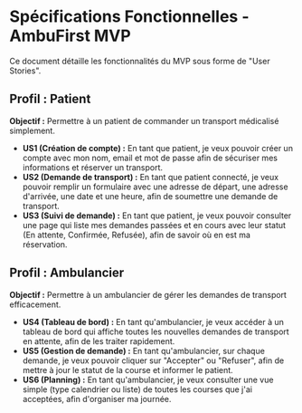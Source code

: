 # Spécifications Fonctionnelles - AmbuFirst MVP

Ce document détaille les fonctionnalités du MVP sous forme de "User Stories".

## Profil : Patient

**Objectif :** Permettre à un patient de commander un transport médicalisé simplement.

- **US1 (Création de compte) :** En tant que patient, je veux pouvoir créer un compte avec mon nom, email et mot de passe afin de sécuriser mes informations et réserver un transport.
- **US2 (Demande de transport) :** En tant que patient connecté, je veux pouvoir remplir un formulaire avec une adresse de départ, une adresse d'arrivée, une date et une heure, afin de soumettre une demande de transport.
- **US3 (Suivi de demande) :** En tant que patient, je veux pouvoir consulter une page qui liste mes demandes passées et en cours avec leur statut (En attente, Confirmée, Refusée), afin de savoir où en est ma réservation.

## Profil : Ambulancier

**Objectif :** Permettre à un ambulancier de gérer les demandes de transport efficacement.

- **US4 (Tableau de bord) :** En tant qu'ambulancier, je veux accéder à un tableau de bord qui affiche toutes les nouvelles demandes de transport en attente, afin de les traiter rapidement.
- **US5 (Gestion de demande) :** En tant qu'ambulancier, sur chaque demande, je veux pouvoir cliquer sur "Accepter" ou "Refuser", afin de mettre à jour le statut de la course et informer le patient.
- **US6 (Planning) :** En tant qu'ambulancier, je veux consulter une vue simple (type calendrier ou liste) de toutes les courses que j'ai acceptées, afin d'organiser ma journée.